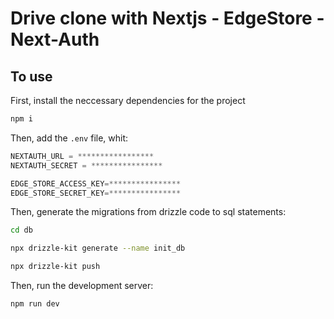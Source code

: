 # Drive clone with Nextjs - EdgeStore - Next-Auth

## To use

First, install the neccessary dependencies for the project

```bash
npm i
```

Then, add the `.env` file, whit:

```s
NEXTAUTH_URL = *****************
NEXTAUTH_SECRET = ****************

EDGE_STORE_ACCESS_KEY=****************
EDGE_STORE_SECRET_KEY=****************
```
Then, generate the migrations from drizzle code to sql statements:
```bash
cd db
```
```bash
npx drizzle-kit generate --name init_db
```
```bash
npx drizzle-kit push
```

Then, run the development server:

```bash
npm run dev
```